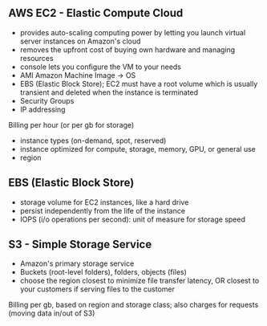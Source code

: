 ## AWS EC2 - Elastic Compute Cloud

- provides auto-scaling computing power by letting you launch virtual server instances on Amazon's cloud
- removes the upfront cost of buying own hardware and managing resources
- console lets you configure the VM to your needs
- AMI Amazon Machine Image -> OS
- EBS (Elastic Block Store); EC2 must have a root volume which is usually transient and deleted when the instance is terminated
- Security Groups
- IP addressing

Billing per hour (or per gb for storage)
- instance types (on-demand, spot, reserved)
- instance optimized for compute, storage, memory, GPU, or general use
- region

## EBS (Elastic Block Store)
- storage volume for EC2 instances, like a hard drive
- persist independently from the life of the instance
- IOPS (i/o operations per second): unit of measure for storage speed

## S3 - Simple Storage Service
- Amazon's primary storage service
- Buckets (root-level folders), folders, objects (files)
- choose the region closest to minimize file transfer latency, OR closest to your customers if serving files to the customer

Billing per gb, based on region and storage class; also charges for requests (moving data in/out of S3)

